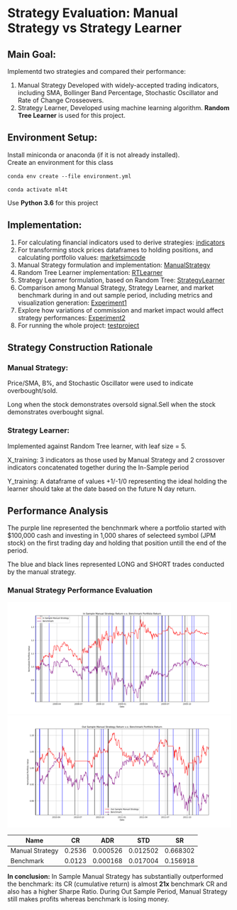 # Strategy Evaluation: Manual Strategy vs Strategy Learner

## Main Goal:

Implementd two strategies and compared their performance:

1. Manual Strategy
   Developed with widely-accepted trading indicators, including SMA, Bollinger Band Percentage, Stochastic Oscillator and Rate of Change Crosseovers.
2. Strategy Learner,
   Developed using machine learning algorithm. **Random Tree Learner** is used for this project.

## Environment Setup:

Install miniconda or anaconda (if it is not already installed).  
Create an environment for this class

```shell script
conda env create --file environment.yml
```

```shell script
conda activate ml4t
```

Use **Python 3.6** for this project

## Implementation:
1. For calculating financial indicators used to derive strategies: [indicators](https://github.com/auchmargust/strategy_evaluation/blob/5e3fbebbfc97391b2175dd6ed71ba29d45a8c169/indicators.py)
2. For transforming stock prices dataframes to holding positions, and calculating portfolio values: [marketsimcode](https://github.com/auchmargust/strategy_evaluation/blob/5e3fbebbfc97391b2175dd6ed71ba29d45a8c169/marketsimcode.py)
3. Manual Strategy formulation and implementation: [ManualStrategy](https://github.com/auchmargust/strategy_evaluation/blob/5e3fbebbfc97391b2175dd6ed71ba29d45a8c169/ManualStrategy.py)
4. Random Tree Learner implementation: [RTLearner](https://github.com/auchmargust/strategy_evaluation/blob/5e3fbebbfc97391b2175dd6ed71ba29d45a8c169/RTLearner.py)
5. Strategy Learner formulation, based on Random Tree: [StrategyLearner](https://github.com/auchmargust/strategy_evaluation/blob/5e3fbebbfc97391b2175dd6ed71ba29d45a8c169/StrategyLearner.py)
6. Comparison among Manual Strategy, Strategy Learner, and market benchmark during in and out sample period, including metrics and visualization generation: [Experiment1](https://github.com/auchmargust/strategy_evaluation/blob/5e3fbebbfc97391b2175dd6ed71ba29d45a8c169/experiment1.py)
7. Explore how variations of commission and market impact would affect strategy performances: [Experiment2](https://github.com/auchmargust/strategy_evaluation/blob/5e3fbebbfc97391b2175dd6ed71ba29d45a8c169/experiment2.py)
8. For running the whole project: [testproject](https://github.com/auchmargust/strategy_evaluation/blob/5e3fbebbfc97391b2175dd6ed71ba29d45a8c169/testproject.py)

## Strategy Construction Rationale

### Manual Strategy:
Price/SMA, B%, and Stochastic Oscillator were used to indicate overbought/sold.

Long when the stock demonstrates oversold signal.Sell when the stock demonstrates overbought signal.


### Strategy Learner:
Implemented against Random Tree learner, with leaf size = 5.

X_training: 3 indicators as those used by Manual Strategy and 2 crossover indicators concatenated together during the In-Sample period

Y_training: A dataframe of values +1/-1/0 representing the ideal holding the learner should take at the date based on the future N day return. 

## Performance Analysis

The purple line represented the benchnmark where a portfolio started with $100,000 cash and investing in 1,000 shares of selecteed symbol (JPM stock) on the first trading day and holding that position untill the end of the period. 

The blue and black lines represented LONG and SHORT trades conducted by the manual strategy.

### Manual Strategy Performance Evaluation
![alt text](https://github.com/auchmargust/strategy_evaluation/blob/7a7889b70cc6457a5bac61a225a6ae3368d7756e/Exp1Fig1InSampleManualStrategyvsBenchmark.png)
![alt text](https://github.com/auchmargust/strategy_evaluation/blob/7a7889b70cc6457a5bac61a225a6ae3368d7756e/Exp1Fig2OutSampleManualStrategyvsBenchmark.png)

| Name | CR | ADR | STD | SR
| -----|-----|-- | ------|-------
| Manual Strategy| 0.2536 | 0.000526 | 0.012502|0.668302
| Benchmark | 0.0123 | 0.000168 | 0.017004 | 0.156918

**In conclusion:**
In Sample Manual Strategy has substantially outperformed the benchmark: its CR (cumulative return) is almost **21x** benchmark CR and also has a higher Sharpe Ratio.
During Out Sample Period, Manual Strategy still makes profits whereas benchmark is losing money.
